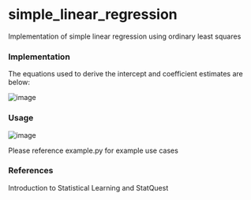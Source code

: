 # simple_linear_regression
Implementation of simple linear regression using ordinary least squares

### Implementation

The equations used to derive the intercept and coefficient estimates are below:

![image](https://user-images.githubusercontent.com/64760937/87861919-c07f3800-c8ff-11ea-984b-323c6fcdf02d.png)

### Usage

![image](https://user-images.githubusercontent.com/64760937/87862411-a4ca6080-c904-11ea-8196-38091cc1ce6c.png)

Please reference example.py for example use cases

### References

Introduction to Statistical Learning and StatQuest

